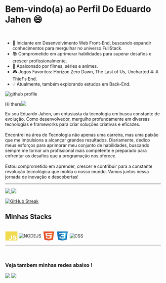 <h1> Bem-vindo(a) ao Perfil Do Eduardo Jahen 😄 </h1> <br>
 
 



- 🚀 Iniciante em Desenvolvimento Web Front-End, buscando expandir conhecimentos para mergulhar no universo FullStack. <br>
- 📚 Comprometido em aprimorar habilidades para superar desafios e crescer profissionalmente. <br>
- 🎥 Apaixonado por filmes, séries e animes. <br>
- 🎮 Jogos Favoritos: Horizon Zero Dawn, The Last of Us, Uncharted 4: A Thief's End. <br>
- 💡 Atualmente, também explorando estudos em Back-End. <br>

![github profile](https://github.com/EduardoJahen/EduardoJahen/assets/140217272/2566f86e-38e7-4d4c-b923-349cbe10d4fa)


Hi there<img src="https://github.com/TheDudeThatCode/TheDudeThatCode/blob/master/Assets/Hi.gif" width="50px"> 

 Eu sou Eduardo Jahen, um entusiasta da tecnologia em busca constante de evolução. Como desenvolvedor, mergulho profundamente em diversas tecnologias e frameworks para criar soluções criativas e eficazes.
<br> <br>
Encontrei na área de Tecnologia não apenas uma carreira, mas uma paixão que me impulsiona a alcançar grandes resultados. Diariamente, dedico meus esforços para aprimorar meu conjunto de habilidades, buscando sempre me tornar um profissional mais competente e preparado para enfrentar os desafios que a programação nos oferece.
<br> <br>
Estou comprometido em aprender, crescer e contribuir para a constante revolução tecnológica que molda o nosso mundo. Vamos juntos nessa jornada de inovação e descobertas!

<hr>

 <div>
   <a href="https://github.com/EduardoJahen">
   <img height="180em" src="https://github-readme-stats.vercel.app/api?username=EduardoJahen&show_icons=true&theme=radical&include_all_commits=true&count_private=true"/>
   <img height="180em" src="https://github-readme-stats.vercel.app/api/top-langs/?username=EduardoJahen&layout=compact&langs_count=6&theme=radical"/>
</div>
    
   
[![GitHub Streak](https://streak-stats.demolab.com?user=EduardoJahen&theme=radical&border_radius=0&locale=pt_BR)](https://git.io/streak-stats)
    
<h2>Minhas Stacks </h2>
<div style="display: inline_block"><br>
  <img align="center" alt="Js" height="30" width="40" src="https://raw.githubusercontent.com/devicons/devicon/master/icons/javascript/javascript-plain.svg">
  <img align="center" alt="NODEJS" height="30" width="40" src="https://cdn.jsdelivr.net/gh/devicons/devicon/icons/nodejs/nodejs-original.svg" />  
  <img align="center" alt="HTML" height="30" width="40" src="https://raw.githubusercontent.com/devicons/devicon/master/icons/html5/html5-original.svg">
  <img align="center" alt="CSS" height="30" width="40" src="https://raw.githubusercontent.com/devicons/devicon/master/icons/css3/css3-original.svg">
  <img align="center" alt="CSS" height="30" width="40" src="https://cdn.jsdelivr.net/gh/devicons/devicon/icons/csharp/csharp-original.svg" />
  <hr>
          
   
          
</div>
 
<br>
 
### Veja tambem minhas redes abaixo !
 
<div>
  <a href="https://instagram.com/duh_matosj" target="_blank"><img src="https://img.shields.io/badge/-Instagram-%23E4405F?style=for-the-badge&logo=instagram&logoColor=white" target="_blank"></a>
  <a href="https://www.linkedin.com/in/eduardo-jahen-dev" target="_blank"><img src="https://img.shields.io/badge/-LinkedIn-%230077B5?style=for-the-badge&logo=linkedin&logoColor=white" target="_blank"></a>
</div>


